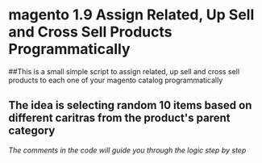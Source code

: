 # magento 1.9 Assign Related, Up Sell and Cross Sell Products Programmatically

##This is a small simple script to assign related, up sell and cross sell products to each one of your magento catalog programmatically

## The idea is selecting random 10 items based on different caritras from the product's parent category
*The comments in the code will guide you through the logic step by step*
